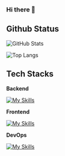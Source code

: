 ### Hi there 👋

<!--
**Hy0tic/Hy0tic** is a ✨ _special_ ✨ repository because its `README.md` (this file) appears on your GitHub profile.

Here are some ideas to get you started:

- 🔭 I’m currently working on ...
- 🌱 I’m currently learning ...
- 👯 I’m looking to collaborate on ...
- 🤔 I’m looking for help with ...
- 💬 Ask me about ...
- 📫 How to reach me: ...
- 😄 Pronouns: ...
- ⚡ Fun fact: ...
-->


## Github Status
![GitHub Stats](https://github-readme-stats.vercel.app/api?username=Hy0tic&theme=maroongold&count_private=true&show_icons=true)

![Top Langs](https://github-readme-stats.vercel.app/api/top-langs/?username=Hy0tic&theme=maroongold&count_private=true&layout=compact)

## Tech Stacks
**Backend**

[![My Skills](https://skillicons.dev/icons?i=cs,python,dotnet,mysql,postgresql&perline=10)](https://skillicons.dev)

**Frontend**

[![My Skills](https://skillicons.dev/icons?i=js,html,css,react&perline=10)](https://skillicons.dev)

**DevOps**

[![My Skills](https://skillicons.dev/icons?i=githubactions,docker,azure,aws&perline=10)](https://skillicons.dev)
